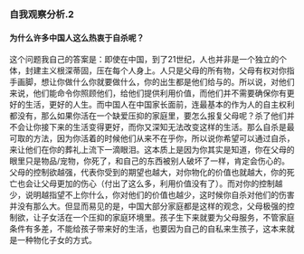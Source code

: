 ### 自我观察分析.2
#### 为什么许多中国人这么热衷于自杀呢？
这个问题我自己的答案是：即使在中国，到了21世纪，人也并非是一个独立的个体，封建主义根深蒂固，压在每个人身上。人只是父母的所有物，父母有权对你指手画脚，想让你做什么你就要做什么，你的出生都是他们给与的。所以说，对他们来说，他们能命令你照顾他们，给他们提供利用价值，而他们并不需要确保你有更好的生活，更好的人生。而中国人在中国家长面前，连最基本的作为人的自主权利都没有，那么如果你活在一个缺爱压抑的家庭里，要怎么报复父母呢？杀了他们并不会让你接下来的生活变得更好，而你又深知无法改变这样的生活。那么自杀是最可取的方法，因为你活着的时候他们从来不在乎你，所以说你希望可以通过自杀，来让他们在你的葬礼上流下一滴眼泪。这本质上是因为你其实是知道，你在父母的眼里只是物品/宠物，你死了，和自己的东西被别人破坏了一样，肯定会伤心的。
父母的控制欲越强，代表你受到的期望也越大，对你物化的价值也就越大，你的死亡也会让父母更加的伤心（付出了这么多，利用价值没有了）。而对你的控制越少，说明越指望不上你什么，你对他们的价值也越少，这时候你自杀对他们的伤害并没有那么大。但显而易见的是，中国大部分家庭都是这样的观念，父母极强的控制欲，让子女活在一个压抑的家庭环境里。孩子生下来就要为父母服务，不管家庭条件有多差，不能给孩子带来好的生活，也要因为自己的自私来生孩子，这本来就是一种物化子女的方式。
